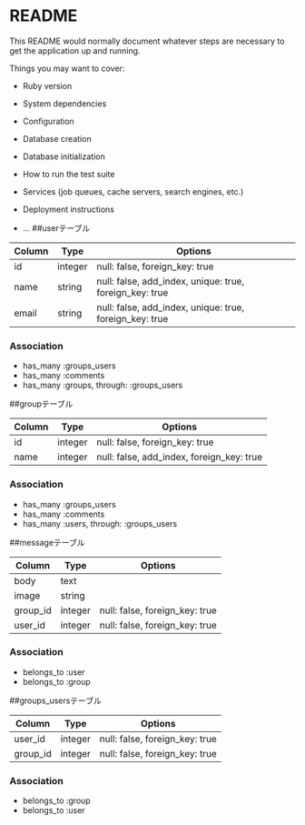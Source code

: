 # README

This README would normally document whatever steps are necessary to get the
application up and running.

Things you may want to cover:

* Ruby version

* System dependencies

* Configuration

* Database creation

* Database initialization

* How to run the test suite

* Services (job queues, cache servers, search engines, etc.)

* Deployment instructions

* ...
##userテーブル

|Column|Type|Options|
|------|----|-------|
|id|integer|null: false, foreign_key: true|
|name|string|null: false, add_index, unique: true, foreign_key: true|
|email|string|null: false, add_index, unique: true, foreign_key: true|

### Association
- has_many :groups_users
- has_many :comments
- has_many :groups, through: :groups_users

##groupテーブル

|Column|Type|Options|
|------|----|-------|
|id|integer|null: false, foreign_key: true|
|name|integer|null: false, add_index, foreign_key: true|

### Association
- has_many :groups_users
- has_many :comments
- has_many :users, through: :groups_users

##messageテーブル

|Column|Type|Options|
|------|----|-------|
|body|text|
|image|string|
|group_id|integer|null: false, foreign_key: true|
|user_id|integer|null: false, foreign_key: true|

### Association
- belongs_to :user
- belongs_to :group

##groups_usersテーブル

|Column|Type|Options|
|------|----|-------|
|user_id|integer|null: false, foreign_key: true|
|group_id|integer|null: false, foreign_key: true|

### Association
- belongs_to :group
- belongs_to :user
